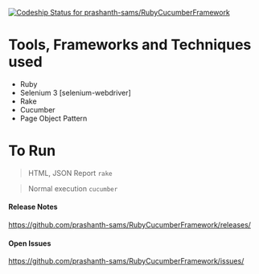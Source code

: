 [![Codeship Status for prashanth-sams/RubyCucumberFramework](https://codeship.com/projects/3e4d7fd0-90ca-0134-1ffd-4e76261bd4af/status?branch=master)](https://codeship.com/projects/185811)

# Tools, Frameworks and Techniques used

- Ruby
- Selenium 3 [selenium-webdriver]
- Rake
- Cucumber
- Page Object Pattern

# To Run

> HTML, JSON Report
`
rake
`

> Normal execution
`
cucumber
`

#### Release Notes
https://github.com/prashanth-sams/RubyCucumberFramework/releases/

#### Open Issues
https://github.com/prashanth-sams/RubyCucumberFramework/issues/


